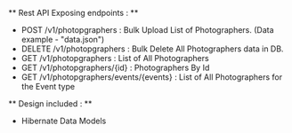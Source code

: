 ** Rest API Exposing endpoints : **
- POST /v1/photopgraphers : Bulk Upload List of Photographers. (Data example - "data.json")
- DELETE /v1/photopgraphers : Bulk Delete All Photographers data in DB.
- GET /v1/photopgraphers : List of All Photographers
- GET /v1/photopgraphers/{id} : Photographers By Id
- GET /v1/photopgraphers/events/{events} : List of All Photographers for the Event type


** Design included : **
- Hibernate Data Models
